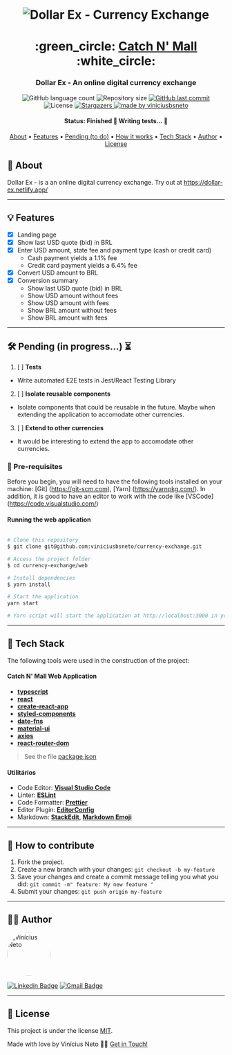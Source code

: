 

<h1 align="center">
    <img alt="Dollar Ex - Currency Exchange" title="#Dollar Ex - Currency Exchange" src="https://imgur.com/a/KZgtyjH" />
</h1>

<h1 align="center">
   :green_circle: <a href="#"> Catch N' Mall </a> :white_circle:
</h1>

<h3 align="center">
    Dollar Ex - An online digital currency exchange
</h3>

<p align="center">
  <img alt="GitHub language count" src="https://img.shields.io/github/languages/count/viniciusbsneto/currency-exchange?color=green">

  <img alt="Repository size" src="https://img.shields.io/github/repo-size/viniciusbsneto/currency-exchange">
  
  <a href="https://github.com/viniciusbsneto/currency-exchange/commits/master">
    <img alt="GitHub last commit" src="https://img.shields.io/github/last-commit/viniciusbsneto/currency-exchange">
  </a>
    
   <img alt="License" src="https://img.shields.io/badge/license-MIT-green">
   <a href="https://github.com/viniciusbsneto/currency-exchange/stargazers">
    <img alt="Stargazers" src="https://img.shields.io/github/stars/viniciusbsneto/currency-exchange?style=social">
  </a>

  <a href="https://github.com/viniciusbsneto">
    <img alt="made by viniciusbsneto" src="https://img.shields.io/badge/-viniciusbsneto-green">
  </a>
</p>


<h4 align="center"> 
	 Status: Finished 🚧 Writing tests... 🚧
</h4>

<p align="center">
 <a href="#about">About</a> •
 <a href="#features">Features</a> •
 <a href="#pending-to-do">Pending (to do)</a> •
 <a href="#how-it-works">How it works</a> • 
 <a href="#tech-stack">Tech Stack</a> •  
 <a href="#author">Author</a> • 
 <a href="#user-content-license">License</a>
</p>


## :speech_balloon: About

Dollar Ex - is a an online digital currency exchange.
Try out at https://dollar-ex.netlify.app/

---
## :bulb: Features

- [x] Landing page
- [x] Show last USD quote (bid) in BRL
- [x] Enter USD amount, state fee and payment type (cash or credit card)
  - Cash payment yields a 1.1% fee
  - Credit card payment yields a 6.4% fee
- [x] Convert USD amount to BRL
- [x] Conversion summary
  - Show last USD quote (bid) in BRL
  - Show USD amount without fees
  - Show USD amount with fees
  - Show BRL amount without fees
  - Show BRL amount with fees

---

## :hammer_and_wrench: Pending (in progress...) :hourglass_flowing_sand:
1. [ ] **Tests**
  - Write automated E2E tests in Jest/React Testing Library
2. [ ] **Isolate reusable components**
  - Isolate components that could be reusable in the future. Maybe when extending the application to accomodate other currencies.
3. [ ] **Extend to other currencies**
  - It would be interesting to extend the app to accomodate other currencies.

### :pushpin: Pre-requisites

Before you begin, you will need to have the following tools installed on your machine:
[Git] (https://git-scm.com), [Yarn] (https://yarnpkg.com/).
In addition, it is good to have an editor to work with the code like [VSCode] (https://code.visualstudio.com/)

#### Running the web application

```bash

# Clone this repository
$ git clone git@github.com:viniciusbsneto/currency-exchange.git

# Access the project folder
$ cd currency-exchange/web

# Install dependencies
$ yarn install

# Start the application
yarn start

# Yarn script will start the application at http://localhost:3000 in your default web browser

```

---

## :toolbox: Tech Stack

The following tools were used in the construction of the project:

#### [](https://github.com/viniciusbsneto/currency-exchange#currency-exchange-web-application)**Catch N' Mall Web Application**

-   **[typescript](https://www.typescriptlang.org/)**
-   **[react](https://en.reactjs.org/)**
-   **[create-react-app](https://create-react-app.dev/)**
-   **[styled-components](https://styled-components.com/)**
-   **[date-fns](https://date-fns.org/)**
-   **[material-ui](https://material-ui.com/)**
-   **[axios](https://github.com/axios/axios)**
-   **[react-router-dom](https://reactrouter.com/)**

> See the file  [package.json](https://github.com/viniciusbsneto/currency-exchange/blob/master/package.json)

#### [](https://github.com/viniciusbsneto/currency-exchange#utilit%C3%A1rios)**Utilitários**

-   Code Editor:  **[Visual Studio Code](https://code.visualstudio.com/)**
-   Linter:  **[ESLint](https://eslint.org/)**
-   Code Formatter:  **[Prettier](https://prettier.io/)**
-   Editor Plugin:  **[EditorConfig](https://editorconfig.org/)**
-   Markdown:  **[StackEdit](https://stackedit.io/)**,  **[Markdown Emoji](https://gist.github.com/rxaviers/7360908)**


---

## :handshake: How to contribute

1. Fork the project.
2. Create a new branch with your changes: `git checkout -b my-feature`
3. Save your changes and create a commit message telling you what you did: `git commit -m" feature: My new feature "`
4. Submit your changes: `git push origin my-feature`

---

## :technologist: Author

 <img style="border-radius: 50%;" src="https://avatars1.githubusercontent.com/u/17788722?v=4" width="100px;" alt="Vinícius Neto"/> 
 <br />

[![Linkedin Badge](https://img.shields.io/badge/-Vinícius%20Neto-blue?style=flat-square&logo=Linkedin&logoColor=white&link=https://www.linkedin.com/in/vinicius-neto/)](https://www.linkedin.com/in/vinicius-neto/) 
[![Gmail Badge](https://img.shields.io/badge/-viniciusbsneto@gmail.com-c14438?style=flat-square&logo=Gmail&logoColor=white&link=mailto:viniciusbsneto@gmail.com)](mailto:viniciusbsneto@gmail.com)

---

## :memo: License

This project is under the license [MIT](./LICENSE).

Made with love by Vinícius Neto 👋🏽 [Get in Touch!](Https://www.linkedin.com/in/vinicius-neto/)
